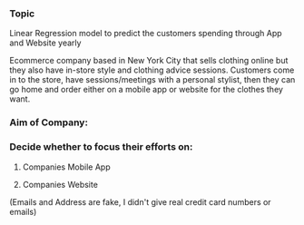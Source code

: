 ### Topic
Linear Regression model to predict the customers spending through App and Website yearly

Ecommerce company based in New York City that sells clothing online but they also have in-store style and clothing advice sessions. Customers come in to the store, have sessions/meetings with a personal stylist, then they can go home and order either on a mobile app or website for the clothes they want.

### Aim of Company:
### Decide whether to focus their efforts on:
1. Companies Mobile App

2. Companies Website

(Emails and Address are fake, I didn't give real credit card numbers or emails)
